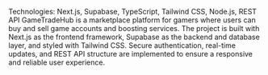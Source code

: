 Technologies: Next.js, Supabase, TypeScript, Tailwind CSS, Node.js, REST API
GameTradeHub is a marketplace platform for gamers where users can buy and sell game accounts and boosting services. The project is built with Next.js as the frontend framework, Supabase as the backend and database layer, and styled with Tailwind CSS. Secure authentication, real-time updates, and REST API structure are implemented to ensure a responsive and reliable user experience.
